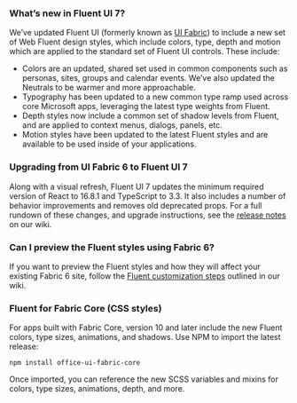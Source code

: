 ### What’s new in Fluent UI 7?

We’ve updated Fluent UI (formerly known as [UI Fabric](https://developer.microsoft.com/en-us/office/blogs/ui-fabric-is-evolving-into-fluent-ui/)) to include a new set of Web Fluent design styles, which include colors, type, depth and motion which are applied to the standard set of Fluent UI controls. These include:

- Colors are an updated, shared set used in common components such as personas, sites, groups and calendar events. We’ve also updated the Neutrals to be warmer and more approachable.
- Typography has been updated to a new common type ramp used across core Microsoft apps, leveraging the latest type weights from Fluent.
- Depth styles now include a common set of shadow levels from Fluent, and are applied to context menus, dialogs, panels, etc.
- Motion styles have been updated to the latest Fluent styles and are available to be used inside of your applications.

### Upgrading from UI Fabric 6 to Fluent UI 7

Along with a visual refresh, Fluent UI 7 updates the minimum required version of React to 16.8.1 and TypeScript to 3.3. It also includes a number of behavior improvements and removes old deprecated props. For a full rundown of these changes, and upgrade instructions, see the [release notes](https://github.com/microsoft/fluentui/wiki/Fabric-7) on our wiki.

### Can I preview the Fluent styles using Fabric 6?

If you want to preview the Fluent styles and how they will affect your existing Fabric 6 site, follow the [Fluent customization steps](https://github.com/microsoft/fluentui/wiki/Fluent-theme-in-Fabric-6) outlined in our wiki.

### Fluent for Fabric Core (CSS styles)

For apps built with Fabric Core, version 10 and later include the new Fluent colors, type sizes, animations, and shadows. Use NPM to import the latest release:

```
npm install office-ui-fabric-core
```

Once imported, you can reference the new SCSS variables and mixins for colors, type sizes, animations, depth, and more.
